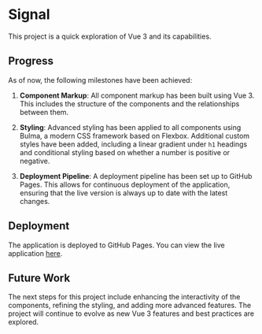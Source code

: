 # Signal

This project is a quick exploration of Vue 3 and its capabilities.

## Progress

As of now, the following milestones have been achieved:

1. **Component Markup**: All component markup has been built using Vue 3. This includes the structure of the components and the relationships between them.

2. **Styling**: Advanced styling has been applied to all components using Bulma, a modern CSS framework based on Flexbox. Additional custom styles have been added, including a linear gradient under `h1` headings and conditional styling based on whether a number is positive or negative.

3. **Deployment Pipeline**: A deployment pipeline has been set up to GitHub Pages. This allows for continuous deployment of the application, ensuring that the live version is always up to date with the latest changes.


## Deployment

The application is deployed to GitHub Pages. You can view the live application [here](https://ztfo.github.io/signal/).

## Future Work

The next steps for this project include enhancing the interactivity of the components, refining the styling, and adding more advanced features. The project will continue to evolve as new Vue 3 features and best practices are explored.